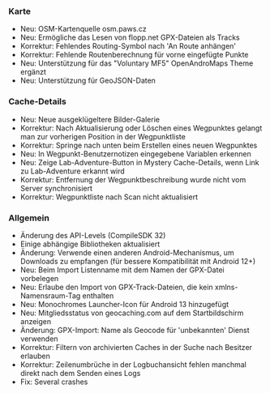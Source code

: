 ### Karte
- Neu: OSM-Kartenquelle osm.paws.cz
- Neu: Ermögliche das Lesen von flopp.net GPX-Dateien als Tracks
- Korrektur: Fehlendes Routing-Symbol nach 'An Route anhängen'
- Korrektur: Fehlende Routenberechnung für vorne eingefügte Punkte
- Neu: Unterstützung für das "Voluntary MF5" OpenAndroMaps Theme ergänzt
- Neu: Unterstützung für GeoJSON-Daten

### Cache-Details
- Neu: Neue ausgeklügeltere Bilder-Galerie
- Korrektur: Nach Aktualisierung oder Löschen eines Wegpunktes gelangt man zur vorherigen Position in der Wegpunktliste
- Korrektur: Springe nach unten beim Erstellen eines neuen Wegpunktes
- Neu: In Wegpunkt-Benutzernotizen eingegebene Variablen erkennen
- Neu: Zeige Lab-Adventure-Button in Mystery Cache-Details, wenn Link zu Lab-Adventure erkannt wird
- Korrektur: Entfernung der Wegpunktbeschreibung wurde nicht vom Server synchronisiert
- Korrektur: Wegpunktliste nach Scan nicht aktualisiert

### Allgemein
- Änderung des API-Levels (CompileSDK 32)
- Einige abhängige Bibliotheken aktualisiert
- Änderung: Verwende einen anderen Android-Mechanismus, um Downloads zu empfangen (für bessere Kompatibilität mit Android 12+)
- Neu: Beim Import Listenname mit dem Namen der GPX-Datei vorbelegen
- Neu: Erlaube den Import von GPX-Track-Dateien, die kein xmlns-Namensraum-Tag enthalten
- Neu: Monochromes Launcher-Icon für Android 13 hinzugefügt
- Neu: Mitgliedsstatus von geocaching.com auf dem Startbildschirm anzeigen
- Änderung: GPX-Import: Name als Geocode für 'unbekannten' Dienst verwenden
- Korrektur: Filtern von archivierten Caches in der Suche nach Besitzer erlauben
- Korrektur: Zeilenumbrüche in der Logbuchansicht fehlen manchmal direkt nach dem Senden eines Logs
- Fix: Several crashes
